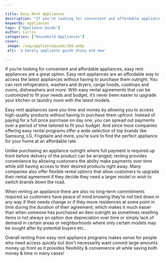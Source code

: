 ```yaml
---

title: Easy Rent Appliances
description: "If you’re looking for convenient and affordable appliances, easy rent appliances are a great option. Easy rent appliances are an a...check it out to learn"
keywords: appliances
tags: ["Appliance Guide"]
author: Curtis
categories: ["Household Appliances"]
cover: 
 image: /img/applianceguide/104.webp
 alt: 'a barely appliance guide shiny and new'

---
```


If you’re looking for convenient and affordable appliances, easy rent appliances are a great option. Easy rent appliances are an affordable way to access the latest appliances without having to purchase them outright. You can rent refrigerators, washers and dryers, range hoods, cooktops and ovens, dishwashers and more. With easy rental agreements that can be customized to fit your needs and budget, it’s never been easier to upgrade your kitchen or laundry room with the latest models.

Easy rent appliances save you time and money by allowing you to access high-quality products without having to purchase them upfront. Instead of paying for a full price purchase on day one, you can spread out payments over a period of time tailored to fit your budget. And since most companies offering easy rental programs offer a wide selection of top brands like Samsung, LG, Frigidaire and more, you’re sure to find the perfect appliance for your home at an affordable rate. 

Unlike purchasing an appliance outright where full payment is required up front before delivery of the product can be arranged; renting provides convenience by allowing customers the ability make payments over time while still having access to their desired products right away. Many companies also offer flexible rental options that allow customers to upgrade their rental agreement if they decide they need a larger model or wish to switch brands down the road. 

When renting an appliance there are also no long-term commitments required so customers have peace of mind knowing they’re not tied down in any way if their needs change or if they move residences at some point in time during the duration of their agreement; which makes it much easier than when someone has purchased an item outright as sometimes reselling items is not always an option due depreciation over time or simply lack of demand in certain areas or neighborhoods where only certain models may be sought after by potential buyers etc.. 

Overall renting from easy rent appliance programs makes sense for people who need access quickly but don't necessarily want commit large amounts money up front as it provides flexibility & convenience all while saving both money & time in many cases!

